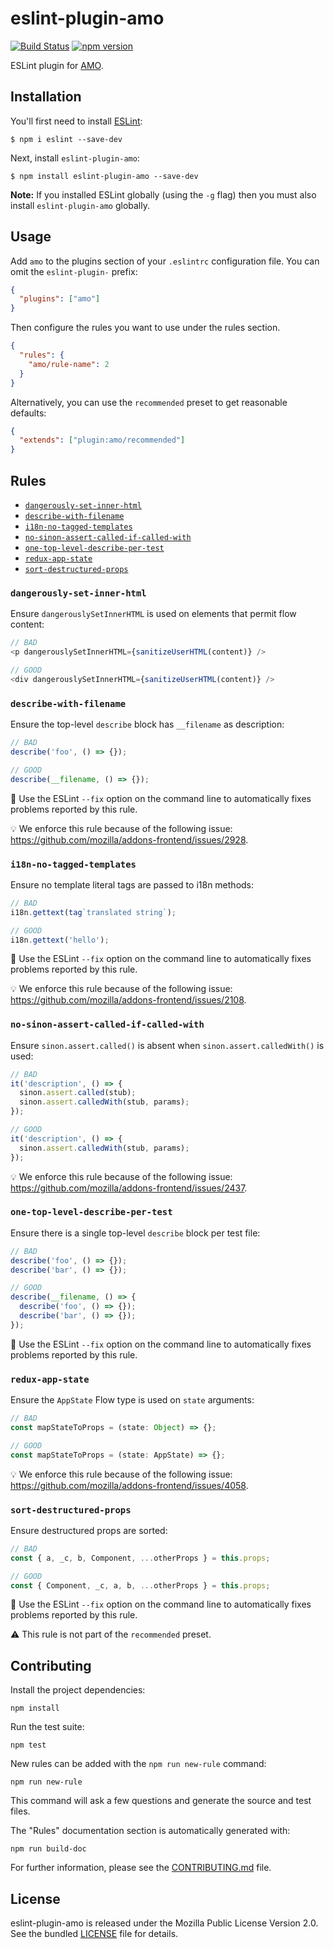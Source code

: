 # eslint-plugin-amo

[![Build
Status](https://travis-ci.org/mozilla/eslint-plugin-amo.svg?branch=master)](https://travis-ci.org/mozilla/eslint-plugin-amo) [![npm version](https://badge.fury.io/js/eslint-plugin-amo.svg)](https://badge.fury.io/js/eslint-plugin-amo)

ESLint plugin for [AMO](https://wiki.mozilla.org/AMO).

## Installation

You'll first need to install [ESLint](http://eslint.org):

```
$ npm i eslint --save-dev
```

Next, install `eslint-plugin-amo`:

```
$ npm install eslint-plugin-amo --save-dev
```

**Note:** If you installed ESLint globally (using the `-g` flag) then you must also install `eslint-plugin-amo` globally.

## Usage

Add `amo` to the plugins section of your `.eslintrc` configuration file. You can omit the `eslint-plugin-` prefix:

```json
{
  "plugins": ["amo"]
}
```

Then configure the rules you want to use under the rules section.

```json
{
  "rules": {
    "amo/rule-name": 2
  }
}
```

Alternatively, you can use the `recommended` preset to get reasonable defaults:

```json
{
  "extends": ["plugin:amo/recommended"]
}
```

## Rules

<!-- THIS SECTION IS AUTOMATICALLY GENERATED, PLEASE RUN: `npm run build-doc` -->

<!--DOC_START-->
- [`dangerously-set-inner-html`](#dangerously-set-inner-html)
- [`describe-with-filename`](#describe-with-filename)
- [`i18n-no-tagged-templates`](#i18n-no-tagged-templates)
- [`no-sinon-assert-called-if-called-with`](#no-sinon-assert-called-if-called-with)
- [`one-top-level-describe-per-test`](#one-top-level-describe-per-test)
- [`redux-app-state`](#redux-app-state)
- [`sort-destructured-props`](#sort-destructured-props)


### `dangerously-set-inner-html`

Ensure `dangerouslySetInnerHTML` is used on elements that permit flow content:

```js
// BAD
<p dangerouslySetInnerHTML={sanitizeUserHTML(content)} />

// GOOD
<div dangerouslySetInnerHTML={sanitizeUserHTML(content)} />
```

### `describe-with-filename`

Ensure the top-level `describe` block has `__filename` as description:

```js
// BAD
describe('foo', () => {});

// GOOD
describe(__filename, () => {});
```

:wrench: Use the ESLint `--fix` option on the command line to automatically fixes problems reported by this rule.

:bulb: We enforce this rule because of the following issue: https://github.com/mozilla/addons-frontend/issues/2928.

### `i18n-no-tagged-templates`

Ensure no template literal tags are passed to i18n methods:

```js
// BAD
i18n.gettext(tag`translated string`);

// GOOD
i18n.gettext('hello');
```

:wrench: Use the ESLint `--fix` option on the command line to automatically fixes problems reported by this rule.

:bulb: We enforce this rule because of the following issue: https://github.com/mozilla/addons-frontend/issues/2108.

### `no-sinon-assert-called-if-called-with`

Ensure `sinon.assert.called()` is absent when `sinon.assert.calledWith()` is used:

```js
// BAD
it('description', () => {
  sinon.assert.called(stub);
  sinon.assert.calledWith(stub, params);
});

// GOOD
it('description', () => {
  sinon.assert.calledWith(stub, params);
});
```

:bulb: We enforce this rule because of the following issue: https://github.com/mozilla/addons-frontend/issues/2437.

### `one-top-level-describe-per-test`

Ensure there is a single top-level `describe` block per test file:

```js
// BAD
describe('foo', () => {});
describe('bar', () => {});

// GOOD
describe(__filename, () => {
  describe('foo', () => {});
  describe('bar', () => {});
});
```

:wrench: Use the ESLint `--fix` option on the command line to automatically fixes problems reported by this rule.

### `redux-app-state`

Ensure the `AppState` Flow type is used on `state` arguments:

```js
// BAD
const mapStateToProps = (state: Object) => {};

// GOOD
const mapStateToProps = (state: AppState) => {};
```

:bulb: We enforce this rule because of the following issue: https://github.com/mozilla/addons-frontend/issues/4058.

### `sort-destructured-props`

Ensure destructured props are sorted:

```js
// BAD
const { a, _c, b, Component, ...otherProps } = this.props;

// GOOD
const { Component, _c, a, b, ...otherProps } = this.props;
```

:wrench: Use the ESLint `--fix` option on the command line to automatically fixes problems reported by this rule.

:warning: This rule is not part of the `recommended` preset.

<!--DOC_END-->

## Contributing

Install the project dependencies:

```
npm install
```

Run the test suite:

```
npm test
```

New rules can be added with the `npm run new-rule` command:

```
npm run new-rule
```

This command will ask a few questions and generate the source and test files.

The "Rules" documentation section is automatically generated with:

```
npm run build-doc
```

For further information, please see the [CONTRIBUTING.md](./CONTRIBUTING.md) file.

## License

eslint-plugin-amo is released under the Mozilla Public License Version 2.0. See the bundled [LICENSE](./LICENSE.txt) file for details.
